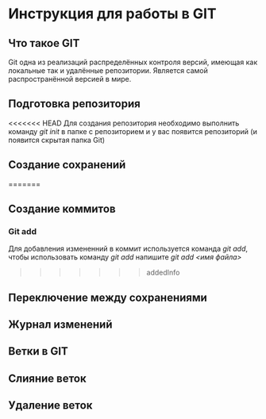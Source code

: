 # Инструкция для работы в GIT

## Что такое GIT

Git одна из реализаций распределённых контроля версий, имеющая как локальные так и удалённые репозитории. Является самой распространённой версией в мире.

## Подготовка репозитория

<<<<<<< HEAD
Для создания репозитория необходимо выполнить команду *git init* в папке с репозиторием и у вас появится репозиторий (и появится скрытая папка Git)

## Создание сохранений
=======
## Создание коммитов

### Git  add

Для добавления измененний в коммит используется команда *git add*, чтобы использовать команду *git add* напишите *git add <имя файла>*
>>>>>>> addedInfo

## Переключение между сохранениями

## Журнал изменений

## Ветки в GIT

## Слияние веток

## Удаление веток